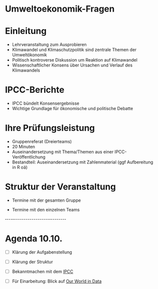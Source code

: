 Umweltoekonomik-Fragen
===========



# Einleitung

- Lehrveranstaltung zum Ausprobieren
- Klimawandel und Klimaschutzpolitik sind zentrale Themen der Umweltökonomik 
- Politisch kontroverse Diskussion um Reaktion auf Klimawandel 
- Wissenschaftlicher Konsens über Ursachen und Verlauf des Klimawandels

# IPCC-Berichte

- IPCC bündelt Konsensergebnisse
- Wichtige Grundlage für ökonomische und politische Debatte 

# Ihre Prüfungsleistung

- Gruppenreferat (Dreierteams)
- 20 Minuten
- Auseinandersetzung mit Thema/Themen aus einer IPCC-Veröffentlichung 
- Bestandteil: Auseinandersetzung mit Zahlenmaterial (ggf Aufbereitung in R oä)

# Struktur der Veranstaltung 

- Termine mit der gesamten Gruppe

- Termine mit den einzelnen Teams

‐---‐------------------‐--------

# Agenda 10.10.

- [ ] Klärung der Aufgabenstellung

- [ ] Klärung der Struktur

- [ ] Bekanntmachen mit dem [IPCC](www.ipcc.ch) 

- [ ] Für Einarbeitung: Blick auf [Our World in Data](https://ourworldindata.org/)